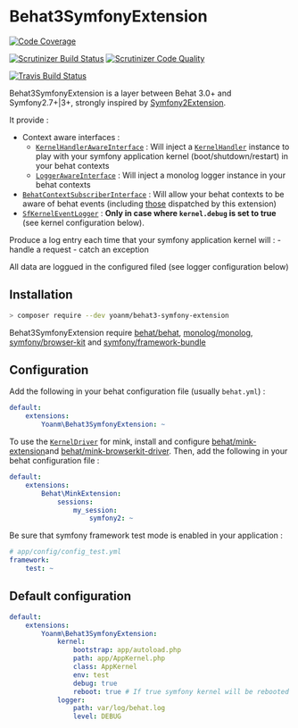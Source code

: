 # Behat3SymfonyExtension

[![Code Coverage](https://img.shields.io/scrutinizer/coverage/g/yoanm/Behat3SymfonyExtension.svg?label=Coverage)](https://scrutinizer-ci.com/g/yoanm/Behat3SymfonyExtension/?branch=master)

[![Scrutinizer Build Status](https://img.shields.io/scrutinizer/build/g/yoanm/Behat3SymfonyExtension.svg?label=Scrutinizer)](https://scrutinizer-ci.com/g/yoanm/Behat3SymfonyExtension/build-status/master) [![Scrutinizer Code Quality](https://img.shields.io/scrutinizer/g/yoanm/behat3SymfonyExtension.svg?label=Code%20quality)](https://scrutinizer-ci.com/g/yoanm/Behat3SymfonyExtension/?branch=master)

[![Travis Build Status](https://img.shields.io/travis/yoanm/Behat3SymfonyExtension.svg?label=travis)](https://travis-ci.org/yoanm/Behat3SymfonyExtension?label=Travis)

Behat3SymfonyExtension is a layer between Behat 3.0+ and Symfony2.7+|3+, strongly inspired by [Symfony2Extension](https://github.com/Behat/Symfony2Extension).

It provide :
 * Context aware interfaces : 
    * [`KernelHandlerAwareInterface`](./src/Yoanm/Behat3SymfonyExtension/Context/KernelHandlerAwareInterface.php) : Will inject a [`KernelHandler`](./src/Yoanm/Behat3SymfonyExtension/Handler/KernelHandler.php) instance to play with your symfony application kernel (boot/shutdown/restart) in your behat contexts
    * [`LoggerAwareInterface`](./src/Yoanm/Behat3SymfonyExtension/Context/LoggerAwareInterface.php) : Will inject a monolog logger instance in your behat contexts
 * [`BehatContextSubscriberInterface`](./src/Yoanm/Behat3SymfonyExtension/Context/BehatContextSubscriberInterface.php) : Will allow your behat contexts to be aware of behat events (including [those](./src/Yoanm/Behat3SymfonyExtension/Event/Events.php) dispatched by this extension)
 * [`SfKernelEventLogger`](./src/Yoanm/Behat3SymfonyExtension/Logger/SfKernelEventLogger.php) : **Only in case where `kernel.debug` is set to true** (see kernel configuration below). 
 
 Produce a log entry each time that your symfony application kernel will : 
    - handle a request
    - catch an exception
    
 All data are loggued in the configured filed (see logger configuration below)
 
 
## Installation
```bash
> composer require --dev yoanm/behat3-symfony-extension
```

Behat3SymfonyExtension require [behat/behat](https://github.com/Behat/Behat), [monolog/monolog](https://github.com/Seldaek/monolog), [symfony/browser-kit](https://github.com/symfony/browser-kit) and [symfony/framework-bundle](https://github.com/symfony/framework-bundle)

## Configuration
Add the following in your behat configuration file (usually `behat.yml`) : 
```yaml
default:
    extensions:
        Yoanm\Behat3SymfonyExtension: ~
```

To use the [`KernelDriver`](./src/Yoanm/Behat3SymfonyExtension/Driver/KernelDriver.php) for mink, install and configure [behat/mink-extension](https://github.com/Behat/MinkExtension)and [behat/mink-browserkit-driver](https://github.com/Behat/MinkBrowserKitDriver).
Then, add the following in your behat configuration file : 
```yaml
default:
    extensions:
        Behat\MinkExtension:
            sessions:
                my_session:
                    symfony2: ~
```
Be sure that symfony framework test mode is enabled in your application : 
```yaml
# app/config/config_test.yml
framework:
    test: ~
```

## Default configuration
```yaml
default:
    extensions:
        Yoanm\Behat3SymfonyExtension: 
            kernel:
                bootstrap: app/autoload.php
                path: app/AppKernel.php
                class: AppKernel
                env: test
                debug: true
                reboot: true # If true symfony kernel will be rebooted after each scenario/example
            logger:
                path: var/log/behat.log
                level: DEBUG
```
